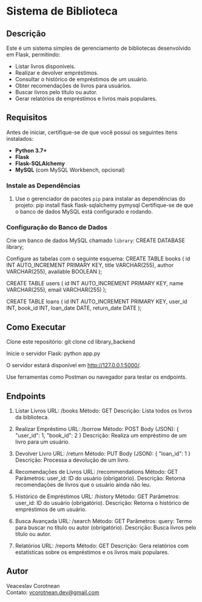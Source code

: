 # Sistema de Biblioteca

## Descrição
Este é um sistema simples de gerenciamento de bibliotecas desenvolvido em Flask, permitindo:
- Listar livros disponíveis.
- Realizar e devolver empréstimos.
- Consultar o histórico de empréstimos de um usuário.
- Obter recomendações de livros para usuários.
- Buscar livros pelo título ou autor.
- Gerar relatórios de empréstimos e livros mais populares.

## Requisitos
Antes de iniciar, certifique-se de que você possui os seguintes itens instalados:
- **Python 3.7+**
- **Flask**
- **Flask-SQLAlchemy**
- **MySQL** (com MySQL Workbench, opcional)

### Instale as Dependências
1. Use o gerenciador de pacotes `pip` para instalar as dependências do projeto:
   pip install flask flask-sqlalchemy pymysql
   Certifique-se de que o banco de dados MySQL está configurado e rodando.

### Configuração do Banco de Dados
Crie um banco de dados MySQL chamado `library`:
   CREATE DATABASE library;

Configure as tabelas com o seguinte esquema:
   CREATE TABLE books (
       id INT AUTO_INCREMENT PRIMARY KEY,
       title VARCHAR(255),
       author VARCHAR(255),
       available BOOLEAN
   );

   CREATE TABLE users (
       id INT AUTO_INCREMENT PRIMARY KEY,
       name VARCHAR(255),
       email VARCHAR(255)
   );

   CREATE TABLE loans (
       id INT AUTO_INCREMENT PRIMARY KEY,
       user_id INT,
       book_id INT,
       loan_date DATE,
       return_date DATE
   );

## Como Executar
Clone este repositório:
   git clone <link-do-repositorio>
   cd library_backend

Inicie o servidor Flask:
   python app.py

O servidor estará disponível em http://127.0.0.1:5000/.

Use ferramentas como Postman ou navegador para testar os endpoints.

## Endpoints
1. Listar Livros
   URL: /books
   Método: GET
   Descrição: Lista todos os livros da biblioteca.

2. Realizar Empréstimo
   URL: /borrow
   Método: POST
   Body (JSON):
   {
       "user_id": 1,
       "book_id": 2
   }
   Descrição: Realiza um empréstimo de um livro para um usuário.

3. Devolver Livro
   URL: /return
   Método: PUT
   Body (JSON):
   {
       "loan_id": 1
   }
   Descrição: Processa a devolução de um livro.

4. Recomendações de Livros
   URL: /recommendations
   Método: GET
   Parâmetros:
   user_id: ID do usuário (obrigatório).
   Descrição: Retorna recomendações de livros que o usuário ainda não leu.

5. Histórico de Empréstimos
   URL: /history
   Método: GET
   Parâmetros:
   user_id: ID do usuário (obrigatório).
   Descrição: Retorna o histórico de empréstimos de um usuário.

6. Busca Avançada
   URL: /search
   Método: GET
   Parâmetros:
   query: Termo para buscar no título ou autor (obrigatório).
   Descrição: Busca livros pelo título ou autor.

7. Relatórios
   URL: /reports
   Método: GET
   Descrição: Gera relatórios com estatísticas sobre os empréstimos e os livros mais populares.

## Autor
Veaceslav Corotnean  
Contato: vcorotnean.dev@gmail.com
